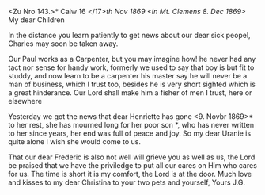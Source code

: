 <Zu Nro 143.>* Calw 16 </17>*th Nov 1869
 <In Mt. Clemens 8. Dec 1869>*
My dear Children

In the distance you learn patiently to get news about our dear sick peopel, Charles may soon be taken away.

Our Paul works as a Carpenter, but you may imagine how! he never had any tact nor sense for handy work, formerly we used to say that boy is but fit to studdy, and now learn to be a carpenter his master say he will never be a man of business, which I trust too, besides he is very short sighted which is a great hinderance. Our Lord shall make him a fisher of men I trust, here or elsewhere

Yesterday we got the news that dear Henriette has gone <9. Novbr 1869>* to her rest, she has mourned long for her poor son <Fritz Villinger>*, who has never written to her since years, her end was full of peace and joy. So my dear Uranie is quite alone I wish she would come to us.

That our dear Frederic is also not well will grieve you as well as us, the Lord be praised that we have the priviledge to put all our cares on Him who cares for us. The time is short it is my comfort, the Lord is at the door. 
Much love and kisses to my dear Christina to your two pets and yourself,  Yours J.G.
